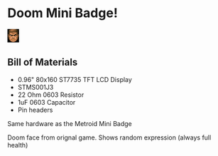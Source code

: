 # Doom Mini Badge!

![Doom](doom1.png)

## Bill of Materials 
* 0.96" 80x160 ST7735 TFT LCD Display
* STMS001J3
* 22 Ohm 0603 Resistor
* 1uF 0603 Capacitor
* Pin headers


Same hardware as the Metroid Mini Badge

Doom face from orignal game. Shows random expression (always full health)
